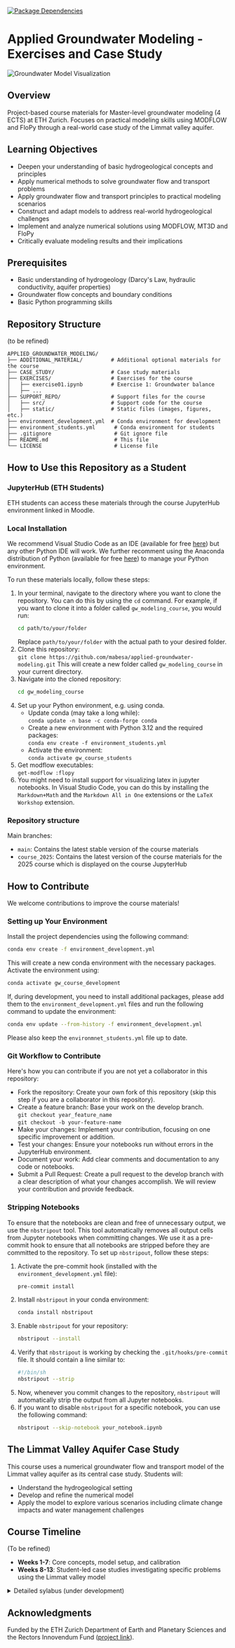 [![Package Dependencies](https://github.com/mabesa/applied_groundwater_modelling/actions/workflows/check-dependencies.yml/badge.svg)](https://github.com/mabesa/applied_groundwater_modelling/actions/workflows/check-dependencies.yml) 

# Applied Groundwater Modeling - Exercises and Case Study

![Groundwater Model Visualization](SUPPORT_REPO/static/figures/Groundwater_course.jpg)

## Overview
Project-based course materials for Master-level groundwater modeling (4 ECTS) at ETH Zurich. Focuses on practical modeling skills using MODFLOW and FloPy through a real-world case study of the Limmat valley aquifer.

## Learning Objectives
- Deepen your understanding of basic hydrogeological concepts and principles
- Apply numerical methods to solve groundwater flow and transport problems
- Apply groundwater flow and transport principles to practical modeling scenarios
- Construct and adapt models to address real-world hydrogeological challenges
- Implement and analyze numerical solutions using MODFLOW, MT3D and FloPy
- Critically evaluate modeling results and their implications

## Prerequisites
- Basic understanding of hydrogeology (Darcy's Law, hydraulic conductivity, aquifer properties)
- Groundwater flow concepts and boundary conditions
- Basic Python programming skills

## Repository Structure
(to be refined)
```
APPLIED_GROUNDWATER_MODELING/
├── ADDITIONAL_MATERIAL/         # Additional optional materials for the course 
├── CASE_STUDY/                  # Case study materials
├── EXERCISES/                   # Exercises for the course
│   ├── exercise01.ipynb         # Exercise 1: Groundwater balance
│   ├── ...
├── SUPPORT_REPO/                # Support files for the course
│   ├── src/                     # Support code for the course
│   ├── static/                  # Static files (images, figures, etc.)
├── environment_development.yml  # Conda environment for development
├── environment_students.yml      # Conda environment for students
├── .gitignore                    # Git ignore file
├── README.md                     # This file
└── LICENSE                       # License file
```

## How to Use this Repository as a Student
### JupyterHub (ETH Students)
ETH students can access these materials through the course JupyterHub environment linked in Moodle.

### Local Installation
We recommend Visual Studio Code as an IDE (available for free [here](https://code.visualstudio.com/)) but any other Python IDE will work. We further recomment using the Anaconda distribution of Python (available for free [here](https://www.anaconda.com/products/distribution)) to manage your Python environment.  

To run these materials locally, follow these steps:
1. In your terminal, navigate to the directory where you want to clone the repository. You can do this by using the `cd` command. For example, if you want to clone it into a folder called `gw_modeling_course`, you would run:
   ```bash
   cd path/to/your/folder
   ```
   Replace `path/to/your/folder` with the actual path to your desired folder.
2. Clone this repository:  
   `git clone https://github.com/mabesa/applied-groundwater-modeling.git`
   This will create a new folder called `gw_modeling_course` in your current directory.
3. Navigate into the cloned repository:
   ```bash
   cd gw_modeling_course
   ```
4. Set up your Python environment, e.g. using conda.
    - Update conda (may take a long while):  
      `conda update -n base -c conda-forge conda`
    - Create a new environment with Python 3.12 and the required packages:  
      `conda env create -f environment_students.yml`
    - Activate the environment:  
      `conda activate gw_course_students`
5. Get modflow executables:  
   `get-modflow :flopy`  
6. You might need to install support for visualizing latex in jupyter notebooks. In Visual Studio Code, you can do this by installing the `Markdown+Math` and the `Markdown All in One` extensions or the `LaTeX Workshop` extension.

### Repository structure
Main branches: 
- `main`: Contains the latest stable version of the course materials
- `course_2025`: Contains the latest version of the course materials for the 2025 course which is displayed on the course JupyterHub

## How to Contribute
We welcome contributions to improve the course materials! 

### Setting up Your Environment
Install the project dependencies using the following command:
```bash
conda env create -f environment_development.yml
```
This will create a new conda environment with the necessary packages. Activate the environment using:
```bash
conda activate gw_course_development
```
If, during development, you need to install additional packages, please add them to the `environment_development.yml` files and run the following command to update the environment:
```bash
conda env update --from-history -f environment_development.yml
```
Please also keep the `environmnet_students.yml` file up to date. 

### Git Workflow to Contribute
Here's how you can contribute if you are not yet a collaborator in this repository:  

- Fork the repository: Create your own fork of this repository (skip this step if you are a collaborator in this repository).
- Create a feature branch: Base your work on the develop branch.  
   `git checkout year_feature_name`  
   `git checkout -b your-feature-name`  
- Make your changes: Implement your contribution, focusing on one specific improvement or addition.
- Test your changes: Ensure your notebooks run without errors in the JupyterHub environment.
- Document your work: Add clear comments and documentation to any code or notebooks.
- Submit a Pull Request: Create a pull request to the develop branch with a clear description of what your changes accomplish. We will review your contribution and provide feedback.

### Stripping Notebooks
To ensure that the notebooks are clean and free of unnecessary output, we use the `nbstripout` tool. This tool automatically removes all output cells from Jupyter notebooks when committing changes. We use it as a pre-commit hook to ensure that all notebooks are stripped before they are committed to the repository. To set up `nbstripout`, follow these steps:
1. Activate the pre-commit hook (installed with the `environment_development.yml` file):
   ```bash
   pre-commit install
   ```
2. Install `nbstripout` in your conda environment: 
   ```bash
   conda install nbstripout
   ```
3. Enable `nbstripout` for your repository:
   ```bash
   nbstripout --install
   ```
4. Verify that `nbstripout` is working by checking the `.git/hooks/pre-commit` file. It should contain a line similar to:
   ```bash
   #!/bin/sh
   nbstripout --strip
   ```
5. Now, whenever you commit changes to the repository, `nbstripout` will automatically strip the output from all Jupyter notebooks.
6. If you want to disable `nbstripout` for a specific notebook, you can use the following command:
   ```bash
   nbstripout --skip-notebook your_notebook.ipynb
   ```


## The Limmat Valley Aquifer Case Study
This course uses a numerical groundwater flow and transport model of the Limmat valley aquifer as its central case study. Students will:
- Understand the hydrogeological setting
- Develop and refine the numerical model
- Apply the model to explore various scenarios including climate change impacts and water management challenges

## Course Timeline
(To be refined)
- **Weeks 1-7**: Core concepts, model setup, and calibration
- **Weeks 8-13**: Student-led case studies investigating specific problems using the Limmat valley model

<details>
<summary>Detailed sylabus (under development)</summary>
The course stretches over 13 weeks with 4 lectures per week. For each lecture we expect 25-30 hours of work for the student. You will have a mid-term exam in week 7 and a final exam in week 13. The course is structured as follows:

- Lesson 1: Introduction to the course, group formation
- Lesson 2: Introduction to Groundwater Flow Modeling
- Lesson 2: Numerical Methods for Groundwater Flow Modeling
- Lesson 3: Introduction to Groundwater Transport Modeling
- Lesson 4: Numerical Methods for Groundwater Transport Modeling
- Lesson 5: Calibration and Validation of Groundwater Models
- Mid-term exam
- Lesson 6: Uncertainty Analysis in Groundwater Modeling
- Lesson 7: Groundwater Modeling in Practice
- Project work
- Project work
- Project work
- Project presentation & discussion
- Project work
- Final exam
</details>

## Acknowledgments
Funded by the ETH Zurich Department of Earth and Planetary Sciences and the Rectors Innovendum Fund ([project link](https://ww2.lehrbetrieb.ethz.ch/id-workflows/faces/instances/Innovedum/ProzessInnovedum$1/197A35DA732E83F5/innovedumPublic.Details/Details.xhtml)).